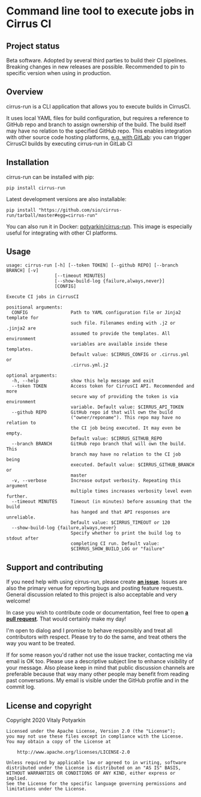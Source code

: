 # Command line tool to execute jobs in Cirrus CI

## Project status

Beta software. Adopted by several third parties to build their CI pipelines.
Breaking changes in new releases are possible. Recommended to pin to specific
version when using in production.


## Overview

cirrus-run is a CLI application that allows you to execute builds in
CirrusCI.

It uses local YAML files for build configuration, but requires a reference to
GitHub repo and branch to assign ownership of the build. The build itself may
have no relation to the specified GitHub repo. This enables integration with
other source code hosting platforms, [e.g. with GitLab][blog]: you can trigger
CirrusCI builds by executing cirrus-run in GitLab CI

[blog]: https://potyarkin.ml/posts/2020/cirrus-ci-integration-for-gitlab-projects/



## Installation

cirrus-run can be installed with pip:

```
pip install cirrus-run
```

Latest development versions are also installable:

```
pip install "https://github.com/sio/cirrus-run/tarball/master#egg=cirrus-run"
```

You can also run it in Docker:
[potyarkin/cirrus-run](https://hub.docker.com/r/potyarkin/cirrus-run).
This image is especially useful for integrating with other CI platforms.


## Usage

```
usage: cirrus-run [-h] [--token TOKEN] [--github REPO] [--branch BRANCH] [-v]
                  [--timeout MINUTES]
                  [--show-build-log {failure,always,never}]
                  [CONFIG]

Execute CI jobs in CirrusCI

positional arguments:
  CONFIG                Path to YAML configuration file or Jinja2 template for
                        such file. Filenames ending with .j2 or .jinja2 are
                        assumed to provide the templates. All environment
                        variables are available inside these templates.
                        Default value: $CIRRUS_CONFIG or .cirrus.yml or
                        .cirrus.yml.j2

optional arguments:
  -h, --help            show this help message and exit
  --token TOKEN         Access token for CirrusCI API. Recommended and more
                        secure way of providing the token is via environment
                        variable. Default value: $CIRRUS_API_TOKEN
  --github REPO         GitHub repo id that will own the build
                        ("owner/reponame"). This repo may have no relation to
                        the CI job being executed. It may even be empty.
                        Default value: $CIRRUS_GITHUB_REPO
  --branch BRANCH       GitHub repo branch that will own the build. This
                        branch may have no relation to the CI job being
                        executed. Default value: $CIRRUS_GITHUB_BRANCH or
                        master
  -v, --verbose         Increase output verbosity. Repeating this argument
                        multiple times increases verbosity level even further.
  --timeout MINUTES     Timeout (in minutes) before assuming that the build
                        has hanged and that API responses are unreliable.
                        Default value: $CIRRUS_TIMEOUT or 120
  --show-build-log {failure,always,never}
                        Specify whether to print the build log to stdout after
                        completing CI run. Default value:
                        $CIRRUS_SHOW_BUILD_LOG or "failure"
```


## Support and contributing

If you need help with using cirrus-run, please create
**[an issue](https://github.com/sio/cirrus-run/issues)**. Issues are also the
primary venue for reporting bugs and posting feature requests. General
discussion related to this project is also acceptable and very welcome!

In case you wish to contribute code or documentation, feel free to open **[a
pull request](https://github.com/sio/cirrus-run/pulls)**. That would certainly
make my day!

I'm open to dialog and I promise to behave responsibly and treat all
contributors with respect. Please try to do the same, and treat others the way
you want to be treated.

If for some reason you'd rather not use the issue tracker, contacting me via
email is OK too. Please use a descriptive subject line to enhance visibility
of your message. Also please keep in mind that public discussion channels are
preferable because that way many other people may benefit from reading past
conversations. My email is visible under the GitHub profile and in the commit
log.


## License and copyright

Copyright 2020 Vitaly Potyarkin

    Licensed under the Apache License, Version 2.0 (the "License");
    you may not use these files except in compliance with the License.
    You may obtain a copy of the License at

        http://www.apache.org/licenses/LICENSE-2.0

    Unless required by applicable law or agreed to in writing, software
    distributed under the License is distributed on an "AS IS" BASIS,
    WITHOUT WARRANTIES OR CONDITIONS OF ANY KIND, either express or implied.
    See the License for the specific language governing permissions and
    limitations under the License.
